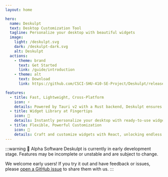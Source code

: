 ```yaml
---
layout: home

hero:
  name: Deskulpt
  text: Desktop Customization Tool
  tagline: Personalize your desktop with beautiful widgets
  image:
    light: /deskulpt.svg
    dark: /deskulpt-dark.svg
    alt: Deskulpt
  actions:
    - theme: brand
      text: Get Started
      link: /guide/introduction
    - theme: alt
      text: Download
      link: https://github.com/CSCI-SHU-410-SE-Project/Deskulpt/releases/latest

features:
  - title: Fast, Lightweight, Cross-Platform
    icon: ⚡
    details: Powered by Tauri v2 with a Rust backend, Deskulpt ensures high performance and minimal footprint across all platforms.
  - title: Widget Library at Fingertips
    icon: 🧩
    details: Instantly personalize your desktop with ready-to-use widgets from our growing widget library, no setup required.
  - title: Flexible, Powerful Customization
    icon: 🎨
    details: Craft and customize widgets with React, unlocking endless possibilities - anything you can build for the web, right on your desktop.
---
```


:::warning 🚧 Alpha Software
Deskulpt is currently in early development stage. Features may be incomplete or unstable and are subject to change.

We welcome early users! If you try it out and have feedback or issues, please [open a GitHub issue](https://github.com/CSCI-SHU-410-SE-Project/Deskulpt/issues/new) to share them with us.
:::
